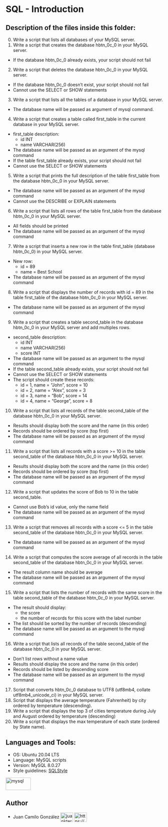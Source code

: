 # SQL - Introduction

## Description of the files inside this folder:


0. Write a script that lists all databases of your MySQL server.
1. Write a script that creates the database hbtn_0c_0 in your MySQL server.
- If the database hbtn_0c_0 already exists, your script should not fail
2. Write a script that deletes the database hbtn_0c_0 in your MySQL server.
- If the database hbtn_0c_0 doesn’t exist, your script should not fail
- Cannot use the SELECT or SHOW statements
3. Write a script that lists all the tables of a database in your MySQL server.
- The database name will be passed as argument of mysql command.
4. Write a script that creates a table called first_table in the current database in your MySQL server.
- first_table description:
	- id INT
	- name VARCHAR(256)
- The database name will be passed as an argument of the mysql command
- If the table first_table already exists, your script should not fail
- Cannot use the SELECT or SHOW statements
5. Write a script that prints the full description of the table first_table from the database hbtn_0c_0 in your MySQL server.
- The database name will be passed as an argument of the mysql command
- Cannot use the DESCRIBE or EXPLAIN statements
6. Write a script that lists all rows of the table first_table from the database hbtn_0c_0 in your MySQL server.
- All fields should be printed
- The database name will be passed as an argument of the mysql command
7. Write a script that inserts a new row in the table first_table (database hbtn_0c_0) in your MySQL server.
- New row:
	- id = 89
	- name = Best School
- The database name will be passed as an argument of the mysql command
8. Write a script that displays the number of records with id = 89 in the table first_table of the database hbtn_0c_0 in your MySQL server.
- The database name will be passed as an argument of the mysql command
9. Write a script that creates a table second_table in the database hbtn_0c_0 in your MySQL server and add multiples rows.
- second_table description:
	- id INT
	- name VARCHAR(256)
	- score INT
- The database name will be passed as an argument to the mysql command
- If the table second_table already exists, your script should not fail
- Cannot use the SELECT or SHOW statements
- The script should create these records:
	- id = 1, name = “John”, score = 10
	- id = 2, name = “Alex”, score = 3
	- id = 3, name = “Bob”, score = 14
	- id = 4, name = “George”, score = 8
10. Write a script that lists all records of the table second_table of the database hbtn_0c_0 in your MySQL server.
- Results should display both the score and the name (in this order)
- Records should be ordered by score (top first)
- The database name will be passed as an argument of the mysql command
11. Write a script that lists all records with a score >= 10 in the table second_table of the database hbtn_0c_0 in your MySQL server.
- Results should display both the score and the name (in this order)
- Records should be ordered by score (top first)
- The database name will be passed as an argument of the mysql command
12. Write a script that updates the score of Bob to 10 in the table second_table.
- Cannot use Bob’s id value, only the name field
- The database name will be passed as an argument of the mysql command
13. Write a script that removes all records with a score <= 5 in the table second_table of the database hbtn_0c_0 in your MySQL server.
- The database name will be passed as an argument of the mysql command
14. Write a script that computes the score average of all records in the table second_table of the database hbtn_0c_0 in your MySQL server.
- The result column name should be average
- The database name will be passed as an argument of the mysql command
15. Write a script that lists the number of records with the same score in the table second_table of the database hbtn_0c_0 in your MySQL server.
- The result should display:
	- the score
	- the number of records for this score with the label number
- The list should be sorted by the number of records (descending)
- The database name will be passed as an argument to the mysql command
16. Write a script that lists all records of the table second_table of the database hbtn_0c_0 in your MySQL server.
- Don’t list rows without a name value
- Results should display the score and the name (in this order)
- Records should be listed by descending score
- The database name will be passed as an argument to the mysql command
17. Script that converts hbtn_0c_0 database to UTF8 (utf8mb4, collate utf8mb4_unicode_ci) in your MySQL server.
18. Script that displays the average temperature (Fahrenheit) by city ordered by temperature (descending).
19. Write a script that displays the top 3 of cities temperature during July and August ordered by temperature (descending)
20. Write a script that displays the max temperature of each state (ordered by State name).




## Languages and Tools:

- OS: Ubuntu 20.04 LTS
- Language: MySQL scripts
- Version: MySQL 8.0.27
- Style guidelines: [SQLStyle](https://www.sqlstyle.guide/)

<p align="left"> <a href="https://www.mysql.com/" target="_blank" rel="noreferrer"> <img src="https://www.mysql.com/common/logos/logo-mysql-170x115.png" alt="mysql" width="80" height="40"/> </a> </p>


## Author

- Juan Camilo González <a href="https://twitter.com/juankter" target="blank"><img align="center" src="https://raw.githubusercontent.com/rahuldkjain/github-profile-readme-generator/master/src/images/icons/Social/twitter.svg" alt="juankter" height="30" width="40" /></a>
<a href="https://bit.ly/2MBNR0t" target="blank"><img align="center" src="https://raw.githubusercontent.com/rahuldkjain/github-profile-readme-generator/master/src/images/icons/Social/linked-in-alt.svg" alt="https://bit.ly/2mbnr0t" height="30" width="40" /></a>